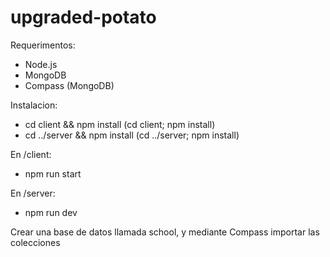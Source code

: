 # upgraded-potato
Requerimentos:
- Node.js
- MongoDB
- Compass (MongoDB)

Instalacion:
- cd client && npm install (cd client; npm install)
- cd ../server && npm install (cd ../server; npm install)

En /client: 
- npm run start

En /server:
- npm run dev

Crear una base de datos llamada school, y mediante Compass importar las colecciones
